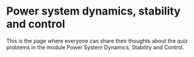 # Power system dynamics, stability and control
This is the page where everyone can share their thoughts about the quiz problems in the module Power System Dynamics, Stability and Control.
